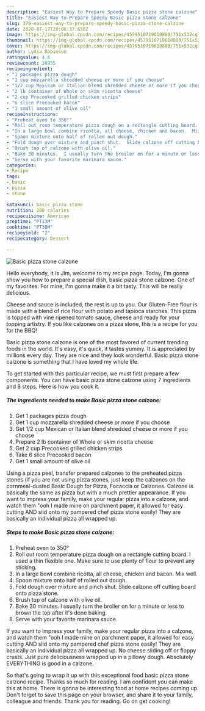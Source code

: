 ```yaml
---
description: "Easiest Way to Prepare Speedy Basic pizza stone calzone"
title: "Easiest Way to Prepare Speedy Basic pizza stone calzone"
slug: 379-easiest-way-to-prepare-speedy-basic-pizza-stone-calzone
date: 2020-07-17T20:06:37.650Z
image: https://img-global.cpcdn.com/recipes/4579510719610880/751x532cq70/basic-pizza-stone-calzone-recipe-main-photo.jpg
thumbnail: https://img-global.cpcdn.com/recipes/4579510719610880/751x532cq70/basic-pizza-stone-calzone-recipe-main-photo.jpg
cover: https://img-global.cpcdn.com/recipes/4579510719610880/751x532cq70/basic-pizza-stone-calzone-recipe-main-photo.jpg
author: Lydia Robinson
ratingvalue: 4.6
reviewcount: 38955
recipeingredient:
- "1 packages pizza dough"
- "1 cup mozzarella shredded cheese or more if you choose"
- "1/2 cup Mexican or Italian blend shredded cheese or more if you choose"
- "2 lb container of Whole or skim ricotta cheese"
- "2 cup Precooked grilled chicken strips"
- "6 slice Precooked bacon"
- "1 small amount of olive oil"
recipeinstructions:
- "Preheat oven to 350°"
- "Roll out room temperature pizza dough on a rectangle cutting board.  I used a thin flexible one.  Make sure to use plenty of flour to prevent any sticking."
- "In a large bowl combine ricotta, all cheese, chicken and bacon.  Mix well."
- "Spoon mixture onto half of rolled out dough."
- "Fold dough over mixture and pinch shut.  Slide calzone off cutting board onto pizza stone."
- "Brush top of calzone with olive oil."
- "Bake 30 minutes.  I usually turn the broiler on for a minute or less to brown the top after it&#39;s done baking."
- "Serve with your favorite marinara sauce."
categories:
- Recipe
tags:
- basic
- pizza
- stone

katakunci: basic pizza stone 
nutrition: 200 calories
recipecuisine: American
preptime: "PT13M"
cooktime: "PT30M"
recipeyield: "2"
recipecategory: Dessert

---
```



![Basic pizza stone calzone](https://img-global.cpcdn.com/recipes/4579510719610880/751x532cq70/basic-pizza-stone-calzone-recipe-main-photo.jpg)

Hello everybody, it is Jim, welcome to my recipe page. Today, I'm gonna show you how to prepare a special dish, basic pizza stone calzone. One of my favorites. For mine, I'm gonna make it a bit tasty. This will be really delicious.

Cheese and sauce is included, the rest is up to you. Our Gluten-Free flour is made with a blend of rice flour with potato and tapioca starches. This pizza is topped with vine ripened tomato sauce, cheese and ready for your topping artistry. If you like calzones on a pizza stone, this is a recipe for you for the BBQ!

Basic pizza stone calzone is one of the most favored of current trending foods in the world. It's easy, it's quick, it tastes yummy. It is appreciated by millions every day. They are nice and they look wonderful. Basic pizza stone calzone is something that I have loved my whole life.


To get started with this particular recipe, we must first prepare a few components. You can have basic pizza stone calzone using 7 ingredients and 8 steps. Here is how you cook it.

<!--inarticleads1-->

##### The ingredients needed to make Basic pizza stone calzone:

1. Get 1 packages pizza dough
1. Get 1 cup mozzarella shredded cheese or more if you choose
1. Get 1/2 cup Mexican or Italian blend shredded cheese or more if you choose
1. Prepare 2 lb container of Whole or skim ricotta cheese
1. Get 2 cup Precooked grilled chicken strips
1. Take 6 slice Precooked bacon
1. Get 1 small amount of olive oil


Using a pizza peel, transfer prepared calzones to the preheated pizza stones (if you are not using pizza stones, just keep the calzones on the cornmeal-dusted Basic Dough for Pizza, Focaccia or Calzones. Calzone is basically the same as pizza but with a much prettier appearance. If you want to impress your family, make your regular pizza into a calzone, and watch them &#34;ooh I made mine on parchment paper, it allowed for easy cutting AND slid onto my pampered chef pizza stone easily! They are basically an individual pizza all wrapped up. 

<!--inarticleads2-->

##### Steps to make Basic pizza stone calzone:

1. Preheat oven to 350°
1. Roll out room temperature pizza dough on a rectangle cutting board.  I used a thin flexible one.  Make sure to use plenty of flour to prevent any sticking.
1. In a large bowl combine ricotta, all cheese, chicken and bacon.  Mix well.
1. Spoon mixture onto half of rolled out dough.
1. Fold dough over mixture and pinch shut.  Slide calzone off cutting board onto pizza stone.
1. Brush top of calzone with olive oil.
1. Bake 30 minutes.  I usually turn the broiler on for a minute or less to brown the top after it&#39;s done baking.
1. Serve with your favorite marinara sauce.


If you want to impress your family, make your regular pizza into a calzone, and watch them &#34;ooh I made mine on parchment paper, it allowed for easy cutting AND slid onto my pampered chef pizza stone easily! They are basically an individual pizza all wrapped up. No cheese sliding off or floppy crusts. Just pure deliciousness wrapped up in a pillowy dough. Absolutely EVERYTHING is good in a calzone. 

So that's going to wrap it up with this exceptional food basic pizza stone calzone recipe. Thanks so much for reading. I am confident you can make this at home. There is gonna be interesting food at home recipes coming up. Don't forget to save this page on your browser, and share it to your family, colleague and friends. Thank you for reading. Go on get cooking!
